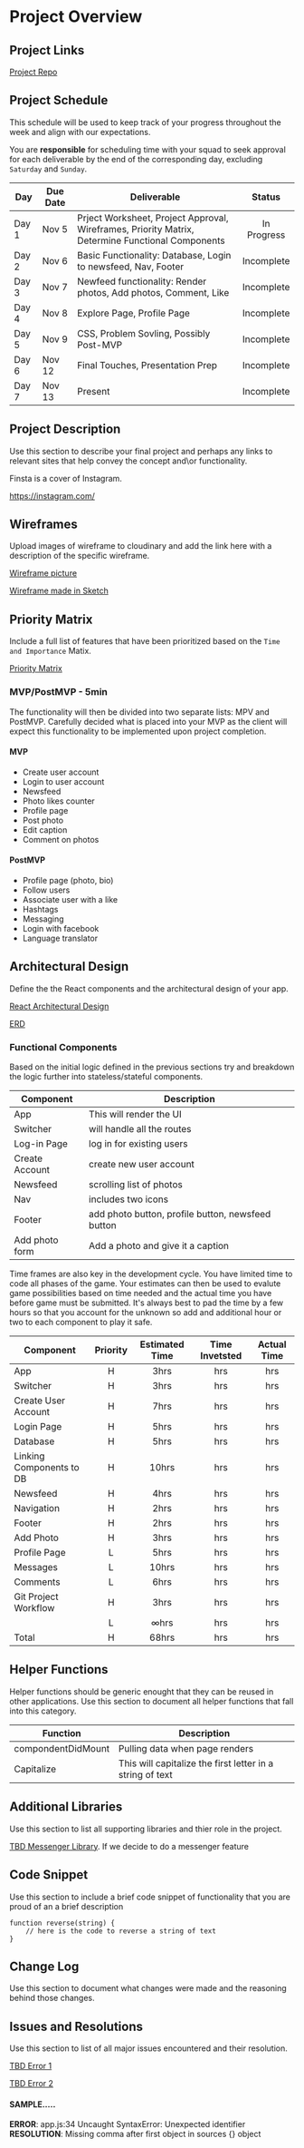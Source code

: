 # Project Overview

## Project Links
[Project Repo](https://git.generalassemb.ly/agorfine/Project3-Instagram)

## Project Schedule

This schedule will be used to keep track of your progress throughout the week and align with our expectations.  

You are **responsible** for scheduling time with your squad to seek approval for each deliverable by the end of the corresponding day, excluding `Saturday` and `Sunday`.

|  Day | Due Date | Deliverable | Status
|---|---|---|:---:|
|Day 1| Nov 5 | Prject Worksheet, Project Approval, Wireframes, Priority Matrix, Determine Functional Components | In Progress
|Day 2| Nov 6 | Basic Functionality: Database, Login to newsfeed, Nav, Footer | Incomplete
|Day 3| Nov 7 | Newfeed functionality: Render photos, Add photos, Comment, Like | Incomplete
|Day 4| Nov 8 | Explore Page, Profile Page | Incomplete
|Day 5| Nov 9 | CSS, Problem Sovling, Possibly Post-MVP  | Incomplete
|Day 6| Nov 12 | Final Touches, Presentation Prep | Incomplete
|Day 7| Nov 13 | Present | Incomplete


## Project Description

Use this section to describe your final project and perhaps any links to relevant sites that help convey the concept and\or functionality.

Finsta is a cover of Instagram.

https://instagram.com/

## Wireframes

Upload images of wireframe to cloudinary and add the link here with a description of the specific wireframe.

[Wireframe picture](https://imgur.com/U6npG6W "Wireframe")

[Wireframe made in Sketch](https://imgur.com/bdl9r7e "Wireframe")


## Priority Matrix

Include a full list of features that have been prioritized based on the `Time and Importance` Matix.  

[Priority Matrix](https://imgur.com/IuG6Ont "Priority Matrix")


### MVP/PostMVP - 5min

The functionality will then be divided into two separate lists: MPV and PostMVP.  Carefully decided what is placed into your MVP as the client will expect this functionality to be implemented upon project completion.  

#### MVP 

- Create user account
- Login to user account
- Newsfeed
- Photo likes counter
- Profile page
- Post photo
- Edit caption
- Comment on photos


#### PostMVP 

- Profile page (photo, bio)
- Follow users
- Associate user with a like
- Hashtags
- Messaging
- Login with facebook
- Language translator


## Architectural Design

Define the the React components and the architectural design of your app.

[React Architectural Design](https://imgur.com/znJfojK "React Architectural Design")

[ERD](https://imgur.com/cWg8TTC)

### Functional Components

Based on the initial logic defined in the previous sections try and breakdown the logic further into stateless/stateful components. 

| Component | Description | 
| --- | --- |  
| App | This will render the UI | 
| Switcher | will handle all the routes | 
| Log-in Page | log in for existing users | 
| Create Account | create new user account |
| Newsfeed | scrolling list of photos | 
| Nav | includes two icons | 
| Footer | add photo button, profile button, newsfeed button | 
| Add photo form | Add a photo and give it a caption | 


Time frames are also key in the development cycle.  You have limited time to code all phases of the game.  Your estimates can then be used to evalute game possibilities based on time needed and the actual time you have before game must be submitted. It's always best to pad the time by a few hours so that you account for the unknown so add and additional hour or two to each component to play it safe.

| Component | Priority | Estimated Time | Time Invetsted | Actual Time |
| --- | :---: |  :---: | :---: | :---: |
| App | H | 3hrs | hrs | hrs |
| Switcher | H | 3hrs| hrs | hrs |
| Create User Account | H | 7hrs | hrs | hrs |
| Login Page | H | 5hrs | hrs | hrs |
| Database | H | 5hrs| hrs | hrs |
| Linking Components to DB | H | 10hrs| hrs | hrs |
| Newsfeed | H | 4hrs | hrs | hrs |
| Navigation | H | 2hrs | hrs | hrs |
| Footer | H | 2hrs | hrs | hrs |
| Add Photo | H | 3hrs | hrs | hrs |
| Profile Page | L | 5hrs | hrs | hrs |
| Messages | L | 10hrs | hrs | hrs |
| Comments | L | 6hrs | hrs | hrs |
| Git Project Workflow | H | 3hrs | hrs | hrs |
| | L | ∞hrs | hrs | hrs |
| Total | H | 68hrs| hrs | hrs |


## Helper Functions
Helper functions should be generic enought that they can be reused in other applications. Use this section to document all helper functions that fall into this category.

| Function | Description | 
| --- | --- |  
| compondentDidMount | Pulling data when page renders | 
| Capitalize | This will capitalize the first letter in a string of text | 

## Additional Libraries
 Use this section to list all supporting libraries and thier role in the project. 

[TBD Messenger Library](). If we decide to do a messenger feature
 

## Code Snippet

Use this section to include a brief code snippet of functionality that you are proud of an a brief description  

```
function reverse(string) {
	// here is the code to reverse a string of text
}
```

## Change Log
 Use this section to document what changes were made and the reasoning behind those changes.  

## Issues and Resolutions
 Use this section to list of all major issues encountered and their resolution.

 [TBD Error 1]()

 [TBD Error 2]()

#### SAMPLE.....
**ERROR**: app.js:34 Uncaught SyntaxError: Unexpected identifier                                
**RESOLUTION**: Missing comma after first object in sources {} object
